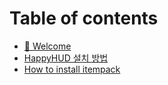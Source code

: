 # Table of contents

* [👋 Welcome](README.md)
* [HappyHUD 설치 방법](how-to-install-happyhud.md)
* [How to install itempack](how-to-install-itempack.md)
